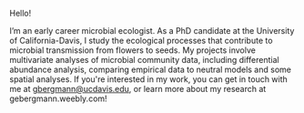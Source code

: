Hello!

I’m an early career microbial ecologist. As a PhD candidate at the University of California-Davis, I study the ecological processes that contribute to microbial transmission from flowers to seeds. My projects involve multivariate analyses of microbial community data, including differential abundance analysis, comparing empirical data to neutral models and some spatial analyses. If you're interested in my work, you can get in touch with me at gbergmann@ucdavis.edu, or learn more about my research at gebergmann.weebly.com!

<!---
gbergmann/gbergmann is a ✨ special ✨ repository because its `README.md` (this file) appears on your GitHub profile.
You can click the Preview link to take a look at your changes.
--->
